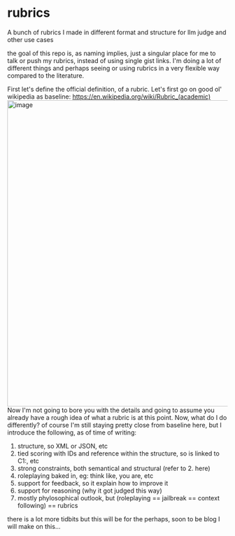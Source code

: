 # rubrics
A bunch of rubrics I made in different format and structure for llm judge and other use cases


the goal of this repo is, as naming implies, just a singular place for me to talk or push my rubrics, instead of using single gist links.
I'm doing a lot of different things and perhaps seeing or using rubrics in a very flexible way compared to the literature.

First let's define the official definition, of a rubric. Let's first go on good ol' wikipedia as baseline:
https://en.wikipedia.org/wiki/Rubric_(academic)
<img width="996" height="700" alt="image" src="https://github.com/user-attachments/assets/0b4bb934-17bf-4e8b-aa31-56ab9f00dc20" />
Now I'm not going to bore you with the details and going to assume you already have a rough idea of what a rubric is at this point.
Now, what do I do differently? of course I'm still staying pretty close from baseline here, but I introduce the following, as of time of writing:
1. structure, so XML or JSON, etc
2. tied scoring with IDs and reference within the structure, so <C1> is linked to C1:, etc
3. strong constraints, both semantical and structural (refer to 2. here)
4. roleplaying baked in, eg: think like, you are, etc
5. support for feedback, so it explain how to improve it
6. support for reasoning (why it got judged this way)
7. mostly phylosophical outlook, but (roleplaying == jailbreak == context following) == rubrics

there is a lot more tidbits but this will be for the perhaps, soon to be blog I will make on this...
